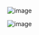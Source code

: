 ![image](https://github.com/user-attachments/assets/29c62f3e-4a3a-47f0-835d-2db58238da8b)

![image](https://github.com/user-attachments/assets/160139cb-7331-4656-bd33-345ed760dba1)

